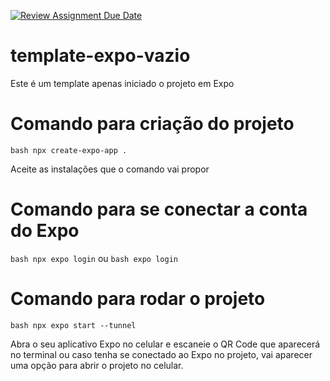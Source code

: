 [![Review Assignment Due Date](https://classroom.github.com/assets/deadline-readme-button-24ddc0f5d75046c5622901739e7c5dd533143b0c8e959d652212380cedb1ea36.svg)](https://classroom.github.com/a/W5s5NdYH)
# template-expo-vazio
Este é um template apenas iniciado o projeto em Expo

# Comando para criação do projeto
```bash npx create-expo-app .```

Aceite as instalações que o comando vai propor

# Comando para se conectar a conta do Expo
```bash npx expo login``` ou ```bash expo login```

# Comando para rodar o projeto
```bash npx expo start --tunnel```

Abra o seu aplicativo Expo no celular e escaneie o QR Code que aparecerá no terminal ou caso tenha se conectado ao Expo no projeto, vai aparecer uma opção para abrir o projeto no celular.